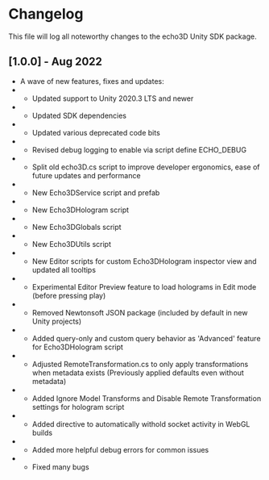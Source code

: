 # Changelog
This file will log all noteworthy changes to the echo3D Unity SDK package.

## [1.0.0] - Aug 2022
- A wave of new features, fixes and updates:
- - Updated support to Unity 2020.3 LTS and newer
- - Updated SDK dependencies
- - Updated various deprecated code bits
- - Revised debug logging to enable via script define ECHO_DEBUG
- - Split old echo3D.cs script to improve developer ergonomics, ease of future updates and performance
- - New Echo3DService script and prefab
- - New Echo3DHologram script
- - New Echo3DGlobals script
- - New Echo3DUtils script 
- - New Editor scripts for custom Echo3DHologram inspector view and updated all tooltips
- - Experimental Editor Preview feature to load holograms in Edit mode (before pressing play)
- - Removed Newtonsoft JSON package (included by default in new Unity projects)
- - Added query-only and custom query behavior as 'Advanced' feature for Echo3DHologram script
- - Adjusted RemoteTransformation.cs to only apply transformations when metadata exists (Previously applied defaults even without metadata)
- - Added Ignore Model Transforms and Disable Remote Transformation settings for hologram script
- - Added directive to automatically withold socket activity in WebGL builds
- - Added more helpful debug errors for common issues
- - Fixed many bugs